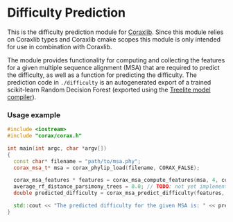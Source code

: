 # Difficulty Prediction
This is the difficulty prediction module for [Coraxlib](https://codeberg.org/Exelixis-Lab/coraxlib). 
Since this module relies on Coraxlib types and Coraxlib cmake scopes this module is only intended for use in combination with Coraxlib.

The module provides functionality for computing and collecting the features for a given multiple sequence alignment (MSA) that are required to predict the difficulty, as well as a function for predicting the difficulty. 
The prediction code in `./difficulty` is an autogenerated export of a trained scikit-learn Random Decision Forest (exported using the [Treelite model compiler](https://github.com/dmlc/treelite)). 

### Usage example
```c++
#include <iostream>
#include "corax/corax.h"

int main(int argc, char *argv[])
{
  const char* filename = "path/to/msa.phy";
  corax_msa_t* msa = corax_phylip_load(filename, CORAX_FALSE);

  corax_msa_features * features = corax_msa_compute_features(msa, 4, corax_map_nt);
  average_rf_distance_parsimony_trees = 0.0; // TODO: not yet implemented using Coraxlib
  double predicted_difficulty = corax_msa_predict_difficulty(features, average_rf_distance_parsimony_trees, 0);

  std::cout << "The predicted difficulty for the given MSA is: " << predicted_difficulty << "\n";
}
```
